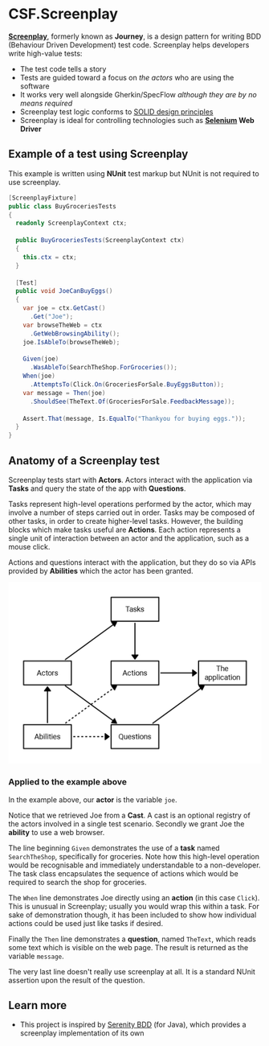 # CSF.Screenplay
**[Screenplay]**, formerly known as **Journey**, is a design pattern for writing BDD (Behaviour Driven Development) test code. Screenplay helps developers write high-value tests:

* The test code tells a story
* Tests are guided toward a focus on *the actors* who are using the software
* It works very well alongside Gherkin/SpecFlow *although they are by no means required*
* Screenplay test logic conforms to [SOLID design principles]
* Screenplay is ideal for controlling technologies such as **[Selenium] Web Driver**

[Screenplay]: https://www.infoq.com/articles/Beyond-Page-Objects-Test-Automation-Serenity-Screenplay
[SOLID design principles]: https://en.wikipedia.org/wiki/SOLID_(object-oriented_design)
[Selenium]: http://www.seleniumhq.org/

## Example of a test using Screenplay
This example is written using **NUnit** test markup but NUnit is not required to use screenplay.

```csharp
[ScreenplayFixture]
public class BuyGroceriesTests
{
  readonly ScreenplayContext ctx;

  public BuyGroceriesTests(ScreenplayContext ctx)
  {
    this.ctx = ctx;
  }

  [Test]
  public void JoeCanBuyEggs()
  {
    var joe = ctx.GetCast()
      .Get("Joe");
    var browseTheWeb = ctx
      .GetWebBrowsingAbility();
    joe.IsAbleTo(browseTheWeb);

    Given(joe)
      .WasAbleTo(SearchTheShop.ForGroceries());
    When(joe)
      .AttemptsTo(Click.On(GroceriesForSale.BuyEggsButton));
    var message = Then(joe)
      .ShouldSee(TheText.Of(GroceriesForSale.FeedbackMessage));

    Assert.That(message, Is.EqualTo("Thankyou for buying eggs."));
  }
}
```

## Anatomy of a Screenplay test
Screenplay tests start with **Actors**. Actors interact with the application via **Tasks** and query the state of the app with **Questions**.

Tasks represent high-level operations performed by the actor, which may involve a number of steps carried out in order. Tasks may be composed of other tasks, in order to create higher-level tasks. However, the building blocks which make tasks useful are **Actions**. Each action represents a single unit of interaction between an actor and the application, such as a mouse click.

Actions and questions interact with the application, but they do so via APIs provided by **Abilities** which the actor has been granted.

![Diagram of Screenplay architecture](Screenplay1.jpg)

### Applied to the example above
In the example above, our **actor** is the variable `joe`.

Notice that we retrieved Joe from a **Cast**. A cast is an optional registry of the actors involved in a single test scenario. Secondly we grant Joe the **ability** to use a web browser.

The line beginning `Given` demonstrates the use of a **task** named `SearchTheShop`, specifically for groceries. Note how this high-level operation would be recognisable and immediately understandable to a non-developer. The task class encapsulates the sequence of actions which would be required to search the shop for groceries.

The `When` line demonstrates Joe directly using an **action** (in this case `Click`). This is unusual in Screenplay; usually you would wrap this within a task. For sake of demonstration though, it has been included to show how individual actions could be used just like tasks if desired.

Finally the `Then` line demonstrates a **question**, named `TheText`, which reads some text which is visible on the web page. The result is returned as the variable `message`.

The very last line doesn't really use screenplay at all. It is a standard NUnit assertion upon the result of the question.

## Learn more
* This project is inspired by [Serenity BDD] (for Java), which provides a screenplay implementation of its own

[Serenity BDD]: https://github.com/serenity-bdd
